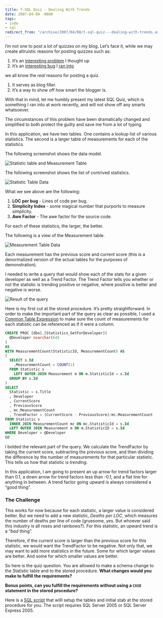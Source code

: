 ```yaml
---
title: T-SQL Quiz - Dealing With Trends
date: 2007-04-09 -0800
tags:
- code
- sql
redirect_from: "/archive/2007/04/08/t-sql-quiz---dealing-with-trends.aspx/"
---
```


I’m not one to post a lot of quizzes on my blog. Let’s face it, while we
may create altruistic reasons for posting quizzes such as:

1.  It’s an [interesting
    problem](http://weblogs.asp.net/jgalloway/archive/2006/11/08/Code-Puzzle-_2300_1-_2D00_-What-numbers-under-one-million-are-divisible-by-their-reverse_3F00_.aspx "What numbers under one million are divisible by their reverse’")
    I thought up
2.  It’s an [interesting
    bug](https://haacked.com/archive/2004/11/17/quiz-what-is-wrong-with-this-code.aspx "What is wrong with this code’")
    I [ran
    into](https://haacked.com/archive/2005/01/21/difference-between-isnull-and-coalesce.aspx "Bug I Ran Into")

we all know the *real* reasons for posting a quiz.

1.  It serves as blog filler.
2.  It’s a way to show off how smart the blogger is.

With that in mind, let me humbly present my latest SQL Quiz, which is
something I ran into at work recently, and will not show off any smarts
whatsoever.

The circumstances of this problem have been dramatically changed and
simplified to both protect the guilty and save me from a lot of typing.

In this application, we have two tables. One contains a lookup list of
various statistics. The second is a larger table of measurements for
each of the statistics.

The following screenshot shows the data model.

![Statistic table and Measurement
Table](https://haacked.com/images/haacked_com/WindowsLiveWriter/c994658a199e_148AD/image018.png)

The following screenshot shows the list of contrived statistics.

![Statistic Table
Data](https://haacked.com/images/haacked_com/WindowsLiveWriter/c994658a199e_148AD/image022.png)

What we see above are the following:

1.  **LOC per bug** - Lines of code per bug.
2.  **Simplicity Index** - some magical number that purports to measure
    simplicity.
3.  **Awe Factor** - The awe factor for the source code.

For each of these statistics, the larger, the better.

The following is a view of the Measurement table.

![Measurement Table
Data](https://haacked.com/images/haacked_com/WindowsLiveWriter/c994658a199e_148AD/image041.png)

Each measurement has the previous score and current score (this is a
denormalized version of the actual tables for the purposes of
demonstration).

I needed to write a query that would show each of the stats for a given
developer as well as a Trend Factor. The Trend Factor tells you whether
or not the statistic is trending positive or negative, where positive is
better and negative is worse.

![Result of the
query](https://haacked.com/images/haacked_com/WindowsLiveWriter/c994658a199e_148AD/image036.png)

Here is my first cut at the stored procedure. It’s pretty
straightforward. In order to make the important part of the query as
clear as possible, I used a [Common Table
Expression](http://www.4guysfromrolla.com/webtech/071906-1.shtml "Common Table Expression")
to make sure the count of measurements for each statistic can be
referenced as if it were a column.

```sql
CREATE PROC [dbo].[Statistics_GetForDeveloper](
  @Developer nvarchar(64)
)
AS
WITH MeasurementCount(StatisticId, MeasurementCount) AS
(
  SELECT s.Id
    ,MeasurementCount = COUNT(1)
  FROM Statistic s
    LEFT OUTER JOIN Measurement m ON m.StatisticId = s.Id
  GROUP BY s.Id
)
SELECT 
  Statistic = s.Title
  , Developer
  , CurrentScore
  , PreviousScore
  , mc.MeasurementCount
  , TrendFactor = (CurrentScore - PreviousScore)/mc.MeasurementCount
FROM Statistic s
  INNER JOIN MeasurementCount mc ON mc.StatisticId = s.Id
  LEFT OUTER JOIN Measurement m ON m.StatisticID = s.Id
WHERE Developer = @Developer
GO
```

I bolded the relevant part of the query. We calculate the TrendFactor by
taking the current score, subtracting the previous score, and then
dividing the difference by the number of measurements for that
particular statistic. This tells us how that statistic is *trending*.

In this application, I am going to present an up arrow for trend factors
larger than 0.1, a down arrow for trend factors less than -0.1, and a
flat line for anything in between. A trend factor going upward is always
considered a “good thing”.

### The Challenge

This works for now because for each statistic, a larger value is
considered better. But we need to add a new statistic, *Deaths per LOC*,
which measures the number of deaths per line of code (gruesome, yes. But
whoever said this industry is all roses and rainbows?). For this
statistic, an upward trend is a “*bad* thing”.

Therefore, if the current score is larger than the previous score for
this statistic, we would want the TrendFactor to be negative. Not only
that, we may want to add more statistics in the future. Some for which
larger values are better. And some for which smaller values are better.

So here is the quiz question. You are allowed to make a schema change to
the Statistic table and to the stored procedure. **What changes would
you make to fulfill the requirements?**

**Bonus points, can you fulfill the requirements without using a `CASE`
statement in the stored procedure?**

Here is a [SQL
script](https://haacked.com/code/Sql-Quiz-001.zip "The SQL Script") that
willl setup the tables and initial stab at the stored procedure for you.
The script requires SQL Server 2005 or SQL Server Express 2005.

